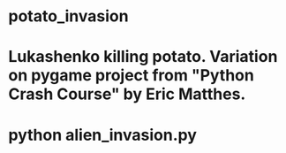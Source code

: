 # potato_invasion
# Lukashenko killing potato. Variation on pygame project from "Python Crash Course" by Eric Matthes.
# python alien_invasion.py
